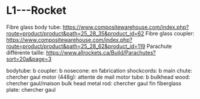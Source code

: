 # L1---Rocket

Fibre glass body tube: https://www.compositewarehouse.com/index.php?route=product/product&path=25_28_35&product_id=62
Fibre glass coupler: https://www.compositewarehouse.com/index.php?route=product/product&path=25_28_62&product_id=119
Parachute différente taille: https://www.allrockets.ca/Build/Parachutes?sort=20a&page=3

bodytube: b
coupler: b
nosecone: en fabrication
shockcords: b
main chute: chercher gaul
motor (448g): attente de mail
motor tube: b
bulkhead wood: chercher gaul/maison
bulk head metal rod: chercher gaul
fin fiberglass plate: chercher gaul


